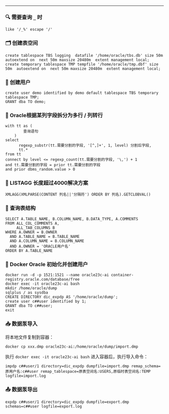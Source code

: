 ---
### 🔍 需要查询 `_` 时
~~~
like '/_%' escape '/'
~~~

### 🗂️ 创建表空间
~~~
create tablespace TBS logging  datafile '/home/oracle/tbs.db' size 50m  autoextend on  next 50m maxsize 20480m  extent management local;
create temporary tablespace TMP tempfile '/home/oracle/tmp.dbf' size 50m  autoextend on  next 50m maxsize 20480m  extent management local;
~~~

### 👤 创建用户
~~~
create user demo identified by demo default tablespace TBS temporary tablespace TMP;
GRANT dba TO demo;
~~~

### 📖 Oracle根据某列字段拆分为多行 / 列转行
~~~
with tt as (
        查询语句
    )
select
      regexp_substr(tt.需要分割的字段, '[^,]+', 1, level) 分割后字段,
      tt.*
from tt
connect by level <= regexp_count(tt.需要分割的字段, '\,') + 1
and tt.需要分割的字段 = prior tt.需要分割的字段
and prior dbms_random.value > 0
~~~

### 🧩 LISTAGG 长度超过4000解决方案
~~~
XMLAGG(XMLPARSE(CONTENT 列名||'分隔符') ORDER BY 列名).GETCLOBVAL()
~~~

### 📐 查询表结构
~~~
SELECT A.TABLE_NAME, B.COLUMN_NAME, B.DATA_TYPE, A.COMMENTS
FROM ALL_COL_COMMENTS A,
     ALL_TAB_COLUMNS B
WHERE A.OWNER = B.OWNER
  AND A.TABLE_NAME = B.TABLE_NAME
  AND A.COLUMN_NAME = B.COLUMN_NAME
  AND A.OWNER = 'ORACLE用户名'
ORDER BY A.TABLE_NAME
~~~

### 🐳 Docker Oracle 初始化并创建用户
~~~
docker run -d -p 1521:1521 --name oracle23c-ai container-registry.oracle.com/database/free
docker exec -it oracle23c-ai bash
mkdir /home/oracle/dump
sqlplus / as sysdba
CREATE DIRECTORY dic_expdp AS '/home/oracle/dump';
create user c##user identified by 1;
GRANT dba TO c##user;
exit
~~~

### 📥 数据泵导入
将本地文件复制到容器：
~~~
docker cp xxx.dmp oracle23c-ai:/home/oracle/dump/import.dmp
~~~
执行 `docker exec -it oracle23c-ai bash` 进入容器后，执行导入命令：
~~~
impdp c##user/1 directory=dic_expdp dumpfile=import.dmp remap_schema=原用户名:c##user remap_tablespace=原表空间名:USERS,原临时表空间名:TEMP logfile=import.log
~~~

### 📤 数据泵导出
~~~
expdp c##user/1 directory=dic_expdp dumpfile=export.dmp schemas=c##user logfile=export.log
~~~